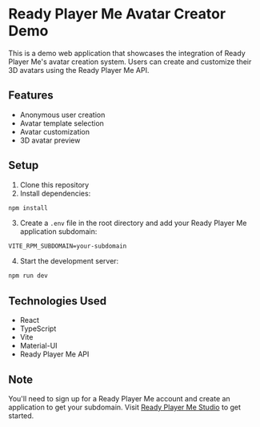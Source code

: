 # Ready Player Me Avatar Creator Demo

This is a demo web application that showcases the integration of Ready Player Me's avatar creation system. Users can create and customize their 3D avatars using the Ready Player Me API.

## Features

- Anonymous user creation
- Avatar template selection
- Avatar customization
- 3D avatar preview

## Setup

1. Clone this repository
2. Install dependencies:
```bash
npm install
```
3. Create a `.env` file in the root directory and add your Ready Player Me application subdomain:
```
VITE_RPM_SUBDOMAIN=your-subdomain
```
4. Start the development server:
```bash
npm run dev
```

## Technologies Used

- React
- TypeScript
- Vite
- Material-UI
- Ready Player Me API

## Note

You'll need to sign up for a Ready Player Me account and create an application to get your subdomain. Visit [Ready Player Me Studio](https://studio.readyplayer.me/) to get started.
